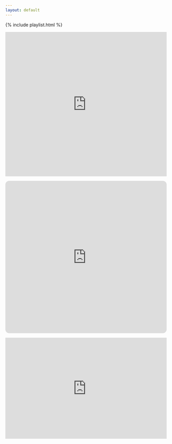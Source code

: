 ```yaml
---
layout: default
---
```


{% include playlist.html %}

<div class="center">
  <p>
    <iframe allow="autoplay *; encrypted-media *;" frameborder="0" height="450" style="width:100%;max-width:660px;overflow:hidden;background:transparent;" sandbox="allow-forms allow-popups allow-same-origin allow-scripts allow-storage-access-by-user-activation allow-top-navigation-by-user-activation" src="https://embed.music.apple.com/us/album/midnight-guest-ep/1604496144"></iframe>
  </p>
  <p>
    <iframe style="border-radius:12px" src="https://open.spotify.com/embed/album/2WT1URsANJa9zhPsqzspMR?utm_source=generator" width="100%" height="475" frameBorder="0" allowfullscreen="" allow="autoplay; clipboard-write; encrypted-media; fullscreen; picture-in-picture" loading="lazy"></iframe>
  </p>
  <p>
    <div class="video-wrap">
    <iframe id="video" width="100%" height="315" src="https://www.youtube.com/embed/z6d-MCx4l9Y?rel=0&vq=hd1080" frameborder="0" allow="encrypted-media; gyroscope; picture-in-picture" allowfullscreen></iframe>
    </div>
  </p>
</div>